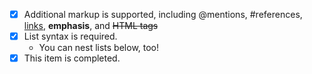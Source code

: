 - [x] Additional markup is supported, including @mentions,  #references, [links](url), **emphasis**, and <del>HTML tags</del>
- [x] List syntax is required.
  - You can nest lists below, too!
- [x] This item is completed.
